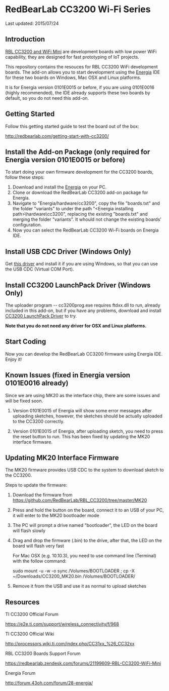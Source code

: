 # RedBearLab CC3200 Wi-Fi Series

Last updated: 2015/07/24

## Introduction

[RBL CC3200 and WiFi Mini](http://redbearlab.com/) are development boards with low power WiFi capability, they are designed for fast prototyping of IoT projects.

This repository contains the resouces for RBL CC3200 WiFi development boards.  The add-on allows you to start development using the [Energia](http://energia.nu/download/) IDE for these two boards on Windows, Mac OSX and Linux platforms.

It is for Energia version 0101E0015 or before, if you are using 0101E0016 (highly recommended), the IDE already supports these two boards by default, so you do not need this add-on.

## Getting Started

Follow this getting started guide to test the board out of the box:

  http://redbearlab.com/getting-start-with-cc3200/

## Install the Add-on Package (only required for Energia version 0101E0015 or before)

To start doing your own firmware development for the CC3200 boards, follow these steps:

1. Download and install the [Energia](http://energia.nu/download/) on your PC.
2. Clone or download the RedBearLab CC3200 add-on package for Energia.
3. Navigate to "Energia/hardware/cc3200", copy the file "boards.txt" and the folder "variants" to under the path "\<Energia installing path\>\hardware\cc3200", replacing the existing "boards.txt" and merging the folder "variants". It whould not change the existing boards' configuration.
4. Now you can select the RedBearLab CC3200 Wi-Fi boards on Energia IDE.

## Install USB CDC Driver (Windows Only)

Get [this driver](https://mbed.org/media/downloads/drivers/mbedWinSerial_16466.exe) and install it if you are using Windows, so that you can use the USB CDC (Virtual COM Port).  

## Install CC3200 LaunchPack Driver (Windows Only)

The uploader program -- cc3200prog.exe requires ftdxx.dll to run, already included in this add-on, but if you have any problems, download and install [CC3200 LaunchPack Driver](http://energia.nu/guide/guide_windows/) to try.

**Note that you do not need any driver for OSX and Linux platforms.**

## Start Coding

Now you can develop the RedBearLab CC3200 firmware using Energia IDE. Enjoy it!

## Known Issues (fixed in Energia version 0101E0016 already)

Since we are using MK20 as the interface chip, there are some issues and will be fixed soon.

1. Version 0101E0015 of Energia will show some error messages after uploading sketches, however, the sketches should be actually uploaded to the CC3200 correctly.

2. Version 0101E0015 of Energia, after uploading sketch, you need to press the reset button to run. This has been fixed by updating the MK20 interface firmware.
 
## Updating MK20 Interface Firmware

The MK20 firmware provides USB CDC to the system to download sketch to the CC3200. 

Steps to update the firmware:

1. Download the firmware from
    https://github.com/RedBearLab/RBL_CC3200/tree/master/MK20

2. Press and hold the button on the board, connect it to an USB of your PC, it will enter to the MK20 bootloader mode

3. The PC will prompt a drive named "bootloader", the LED on the board will flash slowly

4. Drag and drop the firmware (.bin) to the drive, after that, the LED on the board will flash very fast

    For Mac OSX (e.g. 10.10.3), you need to use command line (Terminal) with the follow command:
    
      sudo mount -u -w -o sync /Volumes/BOOTLOADER ; cp -X ~/Downloads/CC3200_MK20.bin /Volumes/BOOTLOADER/

5. Remove it from the USB and use it as normal to upload sketches

## Resources

TI CC3200 Official Forum

https://e2e.ti.com/support/wireless_connectivity/f/968

TI CC3200 Official Wiki

http://processors.wiki.ti.com/index.php/CC31xx_%26_CC32xx

RBL CC3200 Boards Support Forum

https://redbearlab.zendesk.com/forums/21199609-RBL-CC3200-WiFi-Mini

Energia Forum

http://forum.43oh.com/forum/28-energia/
